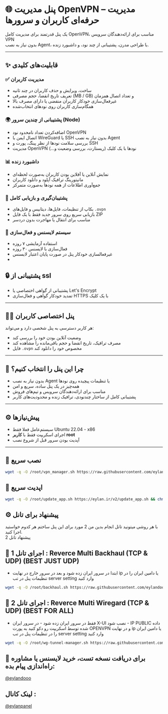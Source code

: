# 🌐 پنل مدیریت OpenVPN – مدیریت حرفه‌ای کاربران و سرورها

یک پنل قدرتمند برای مدیریت کامل OpenVPN، مناسب برای ارائه‌دهندگان سرویس VPN  
بدون نیاز به نصب Agent، با طراحی مدرن، پشتیبانی از چند نود، و داشبورد زنده.

---

## ✨ قابلیت‌های کلیدی

### ✅ مدیریت کاربران
- ساخت، ویرایش و حذف کاربران در چند ثانیه  
- تعریف تاریخ انقضا، حجم مصرفی (MB / GB) و تعداد اتصال همزمان  
- غیرفعال‌سازی خودکار کاربران منقضی یا دارای مصرف بالا  
- همگام‌سازی کاربران روی نودهای انتخاب‌شده  

### 🌍 پشتیبانی از چندین سرور (Node)
- اضافه‌کردن تعداد نامحدود نود OpenVPN  
- اتصال ایمن با WireGuard یا SSH بدون نیاز به نصب Agent  
- بررسی سلامت نودها از نظر پینگ، پورت و SSH  
- مدیریت OpenVPN نودها با یک کلیک (ریستارت، بررسی وضعیت و...)  

### 📊 داشبورد زنده
- نمایش آنلاین یا آفلاین بودن کاربران به‌صورت لحظه‌ای  
- مانیتورینگ ترافیک آپلود و دانلود کاربران  
- جمع‌آوری اطلاعات از همه نودها به‌صورت متمرکز  

### 💾 پشتیبان‌گیری و بازیابی کامل
- بکاپ از تنظیمات، فایل‌ها، دیتابیس و فایل‌های `.ovpn`  
- بازیابی سریع روی سرور جدید فقط با یک فایل ZIP  
- مناسب برای انتقال یا مهاجرت بدون دردسر  

### 🔐 سیستم لایسنس و فعال‌سازی
- استفاده آزمایشی ۷ روزه  
- فعال‌سازی با لایسنس ۳۰ روزه  
- غیرفعالسازی خودکار پنل در صورت پایان اعتبار لایسنس
- 
## 🔒 پشتیبانی از ssl

- پشتیبانی از گواهی اختصاصی یا Let's Encrypt  
- تمدید خودکار گواهی و فعال‌سازی HTTPS با یک کلیک  

---

## 🧑‍💻 پنل اختصاصی کاربران

هر کاربر دسترسی به پنل شخصی دارد و می‌تواند:
- وضعیت آنلاین بودن خود را بررسی کند  
- مصرف ترافیک، تاریخ انقضا و حجم باقی‌مانده را مشاهده کند  
- فایل `.ovpn` مخصوص خود را دانلود کند  

---

## 🧠 چرا این پنل را انتخاب کنیم؟

- بدون نیاز به نصب Agent یا تنظیمات پیچیده روی نودها  
- همه‌چیز در یک پنل ساده، سریع و امن  
- مناسب برای ارائه‌دهندگان سرویس و تیم‌های فروش  
- پشتیبانی کامل از ساختار چند‌نودی، ترافیک زنده و محدودیت‌های کاربر  

---

## ⚙️ پیش‌نیازها

- سیستم‌عامل فعلا فقط  Ubuntu 22.04 - x86
- اجرای اسکریپت فقط با **کاربر root**  
- آپدیت بودن سرور قبل از شروع نصب  

---

## 🚀 نصب سریع

```bash
wget -q -O /root/vpn_manager.sh https://raw.githubusercontent.com/eylandoo/openvpn_webpanel_manager/main/vpn_manager.sh && chmod +x /root/vpn_manager.sh && /root/vpn_manager.sh
```

## 🔄 اپدیت سریع

```bash
wget -q -O /root/update_app.sh https://eylan.ir/v2/update_app.sh && chmod +x /root/update_app.sh && /root/update_app.sh
```
## ⚙️ پیشنهاد برای تانل
با هر روشی میتونید تانل انجام بدین من 2 مورد برای این پنل ساختم هر کدوم خواستید اجرا کنید.  
پیشنهاد تانل 2

## 🔄 اجرای تانل 1 : Reverce Multi Backhaul (TCP & UDP) (BEST JUST UDP)

- ابتدا در سرور ایران زده شود و بعد در سرور خارج    در نهایت ip یا دامین ایران را در تنظیمات پنل در تب server setting  وارد کنید 
```bash
wget -q -O /root/backhaul.sh https://raw.githubusercontent.com/eylandoo/openvpn_webpanel_manager/main/backhaul.sh && chmod +x /root/backhaul.sh && /root/backhaul.sh
```

## 🔄 اجرای تانل 2 : Reverce Multi Wiregard (TCP & UDP) (BEST FOR ALL)

- فقط در سرور ایران زده شود - در سرور ایران X-UI نصب شود - IP PUBLIC داده شده توسط اسکریپت رو دکو کنید به پورت OPENVPN و   در نهایت ip یا دامین ایران را در تنظیمات پنل در تب server setting  وارد کنید 
```bash
wget -q -O /root/wg-tunnel-manager.sh https://raw.githubusercontent.com/eylandoo/openvpn_webpanel_manager/main/wg-tunnel-manager.sh && chmod +x /root/wg-tunnel-manager.sh && /root/wg-tunnel-manager.sh
```


## 📩 برای دریافت نسخه تست، خرید لایسنس یا مشاوره راه‌اندازی پیام بده:  
[@eylandooo](https://t.me/eylandooo)
## لینک کانال :
[@eylanpanel](https://t.me/EylanPanel)
